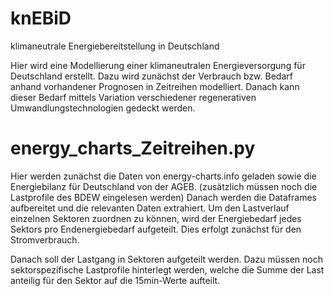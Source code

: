 # knEBiD
klimaneutrale Energiebereitstellung in Deutschland


Hier wird eine Modellierung einer klimaneutralen Energieversorgung für Deutschland erstellt.
Dazu wird zunächst der Verbrauch bzw. Bedarf anhand vorhandener Prognosen in Zeitreihen modelliert.
Danach kann dieser Bedarf mittels Variation verschiedener regenerativen Umwandlungstechnologien gedeckt werden.


# energy_charts_Zeitreihen.py

Hier werden zunächst die Daten von energy-charts.info geladen sowie die Energiebilanz für Deutschland von der AGEB. (zusätzlich müssen noch die Lastprofile des BDEW eingelesen werden)
Danach werden die Dataframes aufbereitet und die relevanten Daten extrahiert.
Um den Lastverlauf einzelnen Sektoren zuordnen zu können, wird der Energiebedarf jedes Sektors pro Endenergiebedarf aufgeteilt.
Dies erfolgt zunächst für den Stromverbrauch.

Danach soll der Lastgang in Sektoren aufgeteilt werden. Dazu müssen noch sektorspezifische Lastprofile hinterlegt werden, welche die Summe der Last anteilig für den Sektor auf die 15min-Werte aufteilt.
